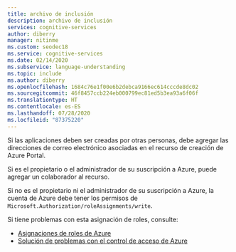 ```yaml
---
title: archivo de inclusión
description: archivo de inclusión
services: cognitive-services
author: diberry
manager: nitinme
ms.custom: seodec18
ms.service: cognitive-services
ms.date: 02/14/2020
ms.subservice: language-understanding
ms.topic: include
ms.author: diberry
ms.openlocfilehash: 1684c76e1f00e6b2debca9166ec614cccde8dc02
ms.sourcegitcommit: 46f8457ccb224eb000799ec81ed5b3ea93a6f06f
ms.translationtype: HT
ms.contentlocale: es-ES
ms.lasthandoff: 07/28/2020
ms.locfileid: "87375220"
---
```

Si las aplicaciones deben ser creadas por otras personas, debe agregar las direcciones de correo electrónico asociadas en el recurso de creación de Azure Portal.

Si es el propietario o el administrador de su suscripción a Azure, puede agregar un colaborador al recurso.

Si no es el propietario ni el administrador de su suscripción a Azure, la cuenta de Azure debe tener los permisos de `Microsoft.Authorization/roleAssignments/write`.

Si tiene problemas con esta asignación de roles, consulte:

* [Asignaciones de roles de Azure](../../../role-based-access-control/role-assignments-portal.md)
* [Solución de problemas con el control de acceso de Azure](../../../role-based-access-control/troubleshooting.md#problems-with-azure-role-assignments)
